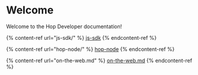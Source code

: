 # Welcome

Welcome to the Hop Developer documentation!

{% content-ref url="js-sdk/" %}
[js-sdk](js-sdk/)
{% endcontent-ref %}

{% content-ref url="hop-node/" %}
[hop-node](hop-node/)
{% endcontent-ref %}

{% content-ref url="on-the-web.md" %}
[on-the-web.md](on-the-web.md)
{% endcontent-ref %}
